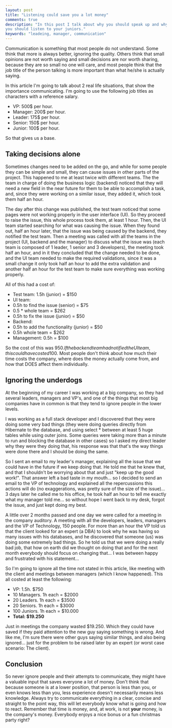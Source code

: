 ```yaml
---
layout: post
title: "Listening could save you a lot money"
comments: true
description: "In this post I talk about why you should speak up and why if you are on a higher position
you should listen to your juniors."
keywords: "leadeing, manager, communication"
--- 
```


Communication is something that most people do not understand. Some
think that more is always better, ignoring the quality. Others think
that small opinions are not worth saying and small decisions are nor
worth sharing, because they are so small no one will care, and most
people think that the job title of the person talking is more
important than what he/she is actually saying.

In this article I'm going to talk about 2 real life situations, that
show the importance communicating. I'm going to use the following job
titles as characters with a reference salary.

- VP: 500$ per hour.
- Manager: 200$ per hour.
- Leader: 175$ per hour.
- Senior: 150$ per hour.
- Junior: 100$ per hour.

So that gives us a base.

## Taking decisions alone

Sometimes changes need to be added on the go, and while for some
people they can be simple and small, they can cause issues in other
parts of the project. This happened to me at least twice with
different teams. The the team in charge of doing the business logic
(backend) noticed that they will need a new field in the near future
for them to be able to accomplish a task, and, since they were working
on a similar issue, they added it, which took them half an hour.

The day after this change was published, the test team noticed that
some pages were not working properly in the user interface (UI). So
they proceed to raise the issue, this whole process took them, at
least 1 hour. Then, the UI team started searching for what was causing
the issue. When they found out, half an hour later, that the issue was
being caused by the backend, they notified the test team. Then a
meeting was called with all the teams in the project (UI, backend and
the manager) to discuss what the issue was (each team is composed of 1
leader, 1 senior and 3 developers), the meeting took half an hour, and
in it they concluded that the change needed to be done, and the UI
team needed to make the required validations, since it was a small
change it only took half an hour to add the extra validation and
another half an hour for the test team to make sure everything was
working properly.

All of this had a cost of:
- Test team: 1.5h (junior) = $150
- UI team:
- 0.5h to find the issue (senior) = $75
- 0.5 * whole team = $262
- 0.5h to fix the issue (junior) = $50
- Backend:
- 0.5h to add the functionality (junior) = $50
- 0.5h whole team = $262
- Management: 0.5h = $100

So the cost of this was $950. If the back end team had notified the UI
team, this could have costed 100$. Most people don't think about how
much their time costs the company, where does the money actually come
from, and how that DOES affect them individually.

## Ignoring the underdogs

At the beginning of my career I was working at a big company, so they
had several leaders, managers and VP's, and one of the things that
most big companies have in common is that they tend to ignore people
in the lower levels.

I was working as a full stack developer and I discovered that they
were doing some very bad things (they were doing queries directly from
Hibernate to the database, and using select * between at least 5 huge
tables while using outer joins. Some queries were taking more than a
minute to run and blocking the database in other cases) so I asked my
direct leader why they were they doing that, his response was that
that's the way things were done there and I should be doing the same.

So I sent an email to my leader's manager, explaining all the issue
that we could have in the future if we keep doing that. He told me
that he knew that, and that I shouldn't be worrying about that and
just "keep up the good work!". That answer left a bad taste in my
mouth... so I decided to send an email to the VP of technology and
explained all the repercussions this actions will do (no
exaggerations,  was pretty sure of the size of the issue)... 3 days
later he called me to his office, he took half an hour to tell me
exactly what my manager told me... so without hope I went back to my
desk, forgot the issue, and just kept doing my best.

A little over 2 months passed and one day we were called for a meeting
in the company auditory. A meeting with all the developers, leaders,
managers and the VP of Technology, 150 people. For more than an hour
the VP told us that the client looked for an expert (a DBA) to look
why he was having so many issues with his databases, and he discovered
that someone (us) was doing some extremely bad things. So he told us
that we were doing a really bad job, that how on earth did we thought
on doing that and for the next month everybody should focus on
changing that... I was between happy and frustrated with his
statement...

So I'm going to ignore all the time not stated in this article, like
meeting with the client and meetings between managers (which I know
happened). This all costed at least the following:

- VP: 1.5h. $750
- 10 Managers. 1h each = $2000
- 20 Leaders. 1h each = $3500
- 20 Seniors. 1h each = $3000
- 100 Juniors. 1h each = $10.000
- **Total: $19.250**

Just in meetings the company wasted $19.250. Which they could have
saved if they paid attention to the new guy saying something is wrong.
And like me, I'm sure there were other guys saying similar things, and
also being ignored... just for the problem to be raised later by an
expert (or worst case scenario: The client).

## Conclusion

So never ignore people and their attempts to communicate, they might
have a valuable input that saves everyone a lot of money. Don't think
that because someone is at a lower position, that person is less than
you, or even knows less than you, less experience doesn't necessarily
means less knowledge. Always try to communicate everything in a clear,
concise and straight to the point way, this will let everybody know
what is going and how to react. Remember that time is money, and, at
work, is not **your** money, is the company's money. Everybody enjoys
a nice bonus or a fun christmas party right?